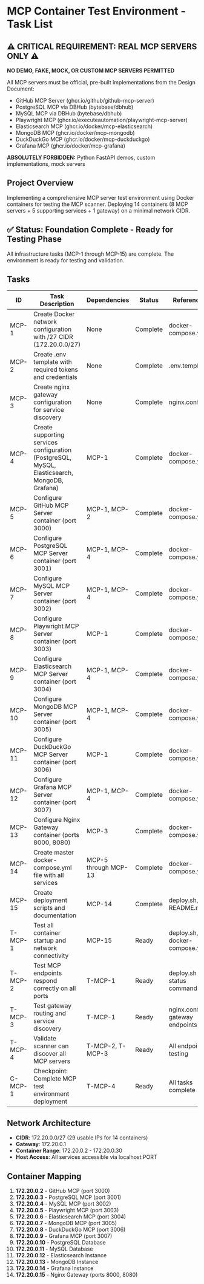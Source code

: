 # MCP Container Test Environment - Task List

## ⚠️ CRITICAL REQUIREMENT: REAL MCP SERVERS ONLY ⚠️

**NO DEMO, FAKE, MOCK, OR CUSTOM MCP SERVERS PERMITTED**

All MCP servers must be official, pre-built implementations from the Design Document:
- GitHub MCP Server (ghcr.io/github/github-mcp-server)
- PostgreSQL MCP via DBHub (bytebase/dbhub)
- MySQL MCP via DBHub (bytebase/dbhub) 
- Playwright MCP (ghcr.io/executeautomation/playwright-mcp-server)
- Elasticsearch MCP (ghcr.io/docker/mcp-elasticsearch)
- MongoDB MCP (ghcr.io/docker/mcp-mongodb)
- DuckDuckGo MCP (ghcr.io/docker/mcp-duckduckgo)
- Grafana MCP (ghcr.io/docker/mcp-grafana)

**ABSOLUTELY FORBIDDEN:** Python FastAPI demos, custom implementations, mock servers

## Project Overview  
Implementing a comprehensive MCP server test environment using Docker containers for testing the MCP scanner. Deploying 14 containers (8 MCP servers + 5 supporting services + 1 gateway) on a minimal network CIDR.

## ✅ Status: Foundation Complete - Ready for Testing Phase
All infrastructure tasks (MCP-1 through MCP-15) are complete. The environment is ready for testing and validation.

## Tasks

| ID | Task Description | Dependencies | Status | Reference |
|----|------------------|--------------|--------|-----------|
| MCP-1 | Create Docker network configuration with /27 CIDR (172.20.0.0/27) | None | Complete | docker-compose.yml |
| MCP-2 | Create .env template with required tokens and credentials | None | Complete | .env.template |
| MCP-3 | Create nginx gateway configuration for service discovery | None | Complete | nginx.conf |
| MCP-4 | Create supporting services configuration (PostgreSQL, MySQL, Elasticsearch, MongoDB, Grafana) | MCP-1 | Complete | docker-compose.yml |
| MCP-5 | Configure GitHub MCP Server container (port 3000) | MCP-1, MCP-2 | Complete | docker-compose.yml |
| MCP-6 | Configure PostgreSQL MCP Server container (port 3001) | MCP-1, MCP-4 | Complete | docker-compose.yml |
| MCP-7 | Configure MySQL MCP Server container (port 3002) | MCP-1, MCP-4 | Complete | docker-compose.yml |
| MCP-8 | Configure Playwright MCP Server container (port 3003) | MCP-1 | Complete | docker-compose.yml |
| MCP-9 | Configure Elasticsearch MCP Server container (port 3004) | MCP-1, MCP-4 | Complete | docker-compose.yml |
| MCP-10 | Configure MongoDB MCP Server container (port 3005) | MCP-1, MCP-4 | Complete | docker-compose.yml |
| MCP-11 | Configure DuckDuckGo MCP Server container (port 3006) | MCP-1 | Complete | docker-compose.yml |
| MCP-12 | Configure Grafana MCP Server container (port 3007) | MCP-1, MCP-4 | Complete | docker-compose.yml |
| MCP-13 | Configure Nginx Gateway container (ports 8000, 8080) | MCP-3 | Complete | docker-compose.yml |
| MCP-14 | Create master docker-compose.yml file with all services | MCP-5 through MCP-13 | Complete | docker-compose.yml |
| MCP-15 | Create deployment scripts and documentation | MCP-14 | Complete | deploy.sh, README.md |
| T-MCP-1 | Test all container startup and network connectivity | MCP-15 | Ready | deploy.sh, docker-compose.yml |
| T-MCP-2 | Test MCP endpoints respond correctly on all ports | T-MCP-1 | Ready | deploy.sh status command |
| T-MCP-3 | Test gateway routing and service discovery | T-MCP-1 | Ready | nginx.conf, gateway endpoints |
| T-MCP-4 | Validate scanner can discover all MCP servers | T-MCP-2, T-MCP-3 | Ready | All endpoint testing |
| C-MCP-1 | Checkpoint: Complete MCP test environment deployment | T-MCP-4 | Ready | All tasks complete |

## Network Architecture
- **CIDR**: 172.20.0.0/27 (29 usable IPs for 14 containers)
- **Gateway**: 172.20.0.1
- **Container Range**: 172.20.0.2 - 172.20.0.30
- **Host Access**: All services accessible via localhost:PORT

## Container Mapping
1. **172.20.0.2** - GitHub MCP (port 3000)
2. **172.20.0.3** - PostgreSQL MCP (port 3001) 
3. **172.20.0.4** - MySQL MCP (port 3002)
4. **172.20.0.5** - Playwright MCP (port 3003)
5. **172.20.0.6** - Elasticsearch MCP (port 3004)
6. **172.20.0.7** - MongoDB MCP (port 3005)
7. **172.20.0.8** - DuckDuckGo MCP (port 3006)
8. **172.20.0.9** - Grafana MCP (port 3007)
9. **172.20.0.10** - PostgreSQL Database
10. **172.20.0.11** - MySQL Database
11. **172.20.0.12** - Elasticsearch Instance
12. **172.20.0.13** - MongoDB Instance
13. **172.20.0.14** - Grafana Instance
14. **172.20.0.15** - Nginx Gateway (ports 8000, 8080)
